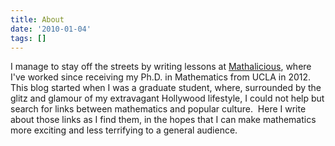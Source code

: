 ```yaml
---
title: About
date: '2010-01-04'
tags: []
---
```


I manage to stay off the streets by writing lessons at <a href="http://www.mathalicious.com/">Mathalicious</a>, where I've worked since receiving my Ph.D. in Mathematics from UCLA in 2012.  This blog started when I was a graduate student, where, surrounded by the glitz and glamour of my extravagant Hollywood lifestyle, I could not help but search for links between mathematics and popular culture.  Here I write about those links as I find them, in the hopes that I can make mathematics more exciting and less terrifying to a general audience.
